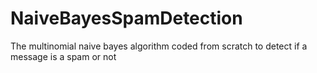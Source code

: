 # NaiveBayesSpamDetection
The multinomial naive bayes algorithm coded from scratch to detect if a message is a spam or not
